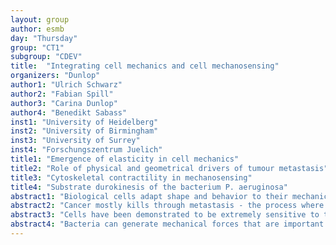 ```yaml
---
layout: group
author: esmb
day: "Thursday"
group: "CT1"
subgroup: "CDEV"
title:  "Integrating cell mechanics and cell mechanosensing"
organizers: "Dunlop"
author1: "Ulrich Schwarz"
author2: "Fabian Spill"
author3: "Carina Dunlop"
author4: "Benedikt Sabass"
inst1: "University of Heidelberg"
inst2: "University of Birmingham"
inst3: "University of Surrey"
inst4: "Forschungszentrum Juelich"
title1: "Emergence of elasticity in cell mechanics"
title2: "Role of physical and geometrical drivers of tumour metastasis"
title3: "Cytoskeletal contractility in mechanosensing"
title4: "Substrate durokinesis of the bacterium P. aeruginosa"
abstract1: "Biological cells adapt shape and behavior to their mechanical environment through an intricate system of mechanotransduction processes. While in highly dynamic situations like development, cell migration or wound healing, cells need to be soft and viscous, in homeostatic situations like maintenance of connective or epithelial tissues, they have to keep stresses and strains for long times, like an elastic material. Because the actomyosin cytoskeleton determining cell mechanics is in a state of constant turnover, achieving effectively elastic behavior is a real challenge for cells. In this talk, I will first discuss the experimental evidence for the elastic behavior of cells, including the invaginated shapes of single cells in connective tissue and the elastic nature of epithelial monolayers as revealed by traction force and monolayer stress microscopy. I then will discuss different mechanisms which allow this elastic behavior to emerge on cellular scales, including the generation of stress fibers, the exchange dynamics of fast and slow myosin motors in myosin minifilaments and their regulation through the Rho-pathway, which can be controlled e.g. by optogenetics. In each case, I will address the fundamental question how multi-scale modeling and homogenization techniques can be used to mathematically connect the microscopic and macroscopic scales." 
abstract2: "Cancer mostly kills through metastasis - the process where cancer cells leave the primary tumour and colonialize distant organs. Such movement of cells naturally requires forces. How cells generate forces through molecular pathways is thus an intense field of study. Moreover, it is becoming increasingly appreciated that forces, and other physical properties, not only arise from intracellular pathways, but can also reprogram pathways, for instance, through molecular mechanosensors. I will present recent results obtained from mathematical modelling and experimental work aimed at investigating the interplay of physical, geometrical and molecular drivers of tumour progression. At the example of an endothelial cell monolayer, I will show how forces alter the chemical binding rates of cell-cell adhesions, which consequently can lead to gaps in the monolayer. Experiments show that these gaps can be exploited by cancer cells when transmigrating through the endothelial monolayer - a crucial process during metastasis. I will then present some work on modelling mechano-chemical pathways in cells. Pathways including the YAP/TAZ and Rho signalling pathways are sensitive e.g. to extrinsic factors such as extracellular stiffness, or intrinsic factors such as cellular geometry. The complex interplay of such factors can lead to reprogramming of cells. Consequently, a physically altered tumour microenvironment can activate intracellular pathways and, independent or complementary to genetic changes, alter tumour cells towards more aggressive behaviour."
abstract3: "Cells have been demonstrated to be extremely sensitive to the physical properties of their external environments, changing behaviours as diverse as proliferation, differentiation and migration in response. The mechanism by which this mechanosensing is achieved is broadly understood. Molecular motors em- bedded within the cellular cytoskeletal network bring the network into tension - this contraction is resisted by the cellular adhesion to the external environment with the degree of resistance thus broadly signalling information about the local external stiffness. Great strides have been made in understanding the molec- ular signalling mechanisms mechanisms with research focusing on the focal adhesions, supramolecular adhesive patches, and on pathways such as YAP/TAZ. However, there is emerging evidence of signalling away from focal adhesions including at the nuclear envelope (nuclear mechanotransduction). This necessitates a spatially resolved model of cell stiffness sensing that incorporates intracellular mechani- cal interactions. Here I will present a continuum elasticity model of cellular contractility and stiffness sensing that accounts for the experimentally observed variations in contractile activity within cells. This model demonstrates how on stiff substrates non-uniform contraction will lead to localised regions of internal cell stretch well away from focal adhesions. Additionally where the cell shape is elongated (as is often observed on stiff substrates) this effect is enhanced with increased internal stretch as compared with isotropic cells. These internal strains offer a potential physical mechanism linking physical exter- nal substrate stiffness to stretch activated molecular signalling within the cell and at the nuclear envelope."
abstract4: "Bacteria can generate mechanical forces that are important for the colonization of surfaces, forma- tion of biofilms, and infection of host cells. In Gram-negative bacterial pathogens, such as Pseudomonas aeruginosa, forces result from ATP-hydrolysis-driven extension-retraction cycles of extracellular filaments called type-IV pili. How bacteria adapt their pilus-based behavior to the mechanical environment is not known. Here, we show that the early stage of surface colonization by P. aeruginosa is modulated by substrate-dependent pilus activity. Our experimental data reveals a complex response of the bacterial migration machinery to substrate properties, including adaptation of the dynamics of pili, their spatial arrangement, and their number. The combination of the experimental data with mathematical modeling allows us to construct a comprehensive picture of the stochastic dynamics of pilus-based motion of P. aeruginosa on different substrates. Overall, our findings reveal how mechanoregulation is involved in essential aspects of the migratory behavior of a paradigmatic bacterial pathogen."
---
```

